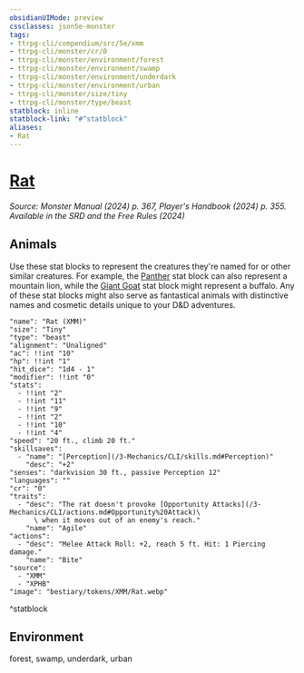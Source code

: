 ```yaml
---
obsidianUIMode: preview
cssclasses: json5e-monster
tags:
- ttrpg-cli/compendium/src/5e/xmm
- ttrpg-cli/monster/cr/0
- ttrpg-cli/monster/environment/forest
- ttrpg-cli/monster/environment/swamp
- ttrpg-cli/monster/environment/underdark
- ttrpg-cli/monster/environment/urban
- ttrpg-cli/monster/size/tiny
- ttrpg-cli/monster/type/beast
statblock: inline
statblock-link: "#^statblock"
aliases:
- Rat
---
```

# [Rat](3-Mechanics\CLI\bestiary\beast/rat-xmm.md)
*Source: Monster Manual (2024) p. 367, Player's Handbook (2024) p. 355. Available in the <span title='Systems Reference Document (5.2)'>SRD</span> and the Free Rules (2024)*  

## Animals

Use these stat blocks to represent the creatures they're named for or other similar creatures. For example, the [Panther](/3-Mechanics/CLI/bestiary/beast/panther-xmm.md) stat block can also represent a mountain lion, while the [Giant Goat](/3-Mechanics/CLI/bestiary/beast/giant-goat-xmm.md) stat block might represent a buffalo. Any of these stat blocks might also serve as fantastical animals with distinctive names and cosmetic details unique to your D&D adventures.

```statblock
"name": "Rat (XMM)"
"size": "Tiny"
"type": "beast"
"alignment": "Unaligned"
"ac": !!int "10"
"hp": !!int "1"
"hit_dice": "1d4 - 1"
"modifier": !!int "0"
"stats":
  - !!int "2"
  - !!int "11"
  - !!int "9"
  - !!int "2"
  - !!int "10"
  - !!int "4"
"speed": "20 ft., climb 20 ft."
"skillsaves":
  - "name": "[Perception](/3-Mechanics/CLI/skills.md#Perception)"
    "desc": "+2"
"senses": "darkvision 30 ft., passive Perception 12"
"languages": ""
"cr": "0"
"traits":
  - "desc": "The rat doesn't provoke [Opportunity Attacks](/3-Mechanics/CLI/actions.md#Opportunity%20Attack)\
      \ when it moves out of an enemy's reach."
    "name": "Agile"
"actions":
  - "desc": "Melee Attack Roll: +2, reach 5 ft. Hit: 1 Piercing damage."
    "name": "Bite"
"source":
  - "XMM"
  - "XPHB"
"image": "bestiary/tokens/XMM/Rat.webp"
```
^statblock

## Environment

forest, swamp, underdark, urban